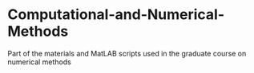 # Computational-and-Numerical-Methods
Part of the materials and MatLAB scripts used in the graduate course on numerical methods
